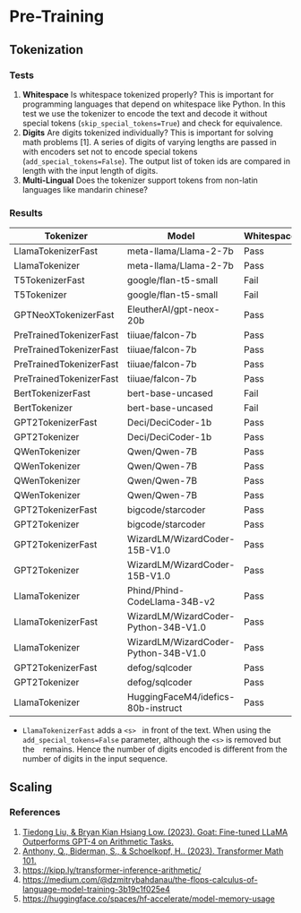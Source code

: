 # Pre-Training

## Tokenization

### Tests

1. **Whitespace** Is whitespace tokenized properly? This is important for programming languages that depend on whitespace like Python. In this test we use the tokenizer to encode the text and decode it without special tokens (`skip_special_tokens=True`) and check for equivalence.
2. **Digits** Are digits tokenized individually? This is important for solving math problems [1]. A series of digits of varying lengths are passed in with encoders set not to encode special tokens (`add_special_tokens=False`). The output list of token ids are compared in length with the input length of digits.
3. **Multi-Lingual** Does the tokenizer support tokens from non-latin languages like mandarin chinese?

### Results

|       Tokenizer       |               Model                |Whitespace|Digits|
|-----------------------|------------------------------------|----------|------|
|LlamaTokenizerFast     |meta-llama/Llama-2-7b               |Pass      |Pass  |
|LlamaTokenizer         |meta-llama/Llama-2-7b               |Pass      |Pass  |
|T5TokenizerFast        |google/flan-t5-small                |Fail      |Fail  |
|T5Tokenizer            |google/flan-t5-small                |Fail      |Fail  |
|GPTNeoXTokenizerFast   |EleutherAI/gpt-neox-20b             |Pass      |Fail  |
|PreTrainedTokenizerFast|tiiuae/falcon-7b                    |Pass      |Fail  |
|PreTrainedTokenizerFast|tiiuae/falcon-7b                    |Pass      |Fail  |
|PreTrainedTokenizerFast|tiiuae/falcon-7b                    |Pass      |Fail  |
|PreTrainedTokenizerFast|tiiuae/falcon-7b                    |Pass      |Fail  |
|BertTokenizerFast      |bert-base-uncased                   |Fail      |Fail  |
|BertTokenizer          |bert-base-uncased                   |Fail      |Fail  |
|GPT2TokenizerFast      |Deci/DeciCoder-1b                   |Pass      |Pass  |
|GPT2Tokenizer          |Deci/DeciCoder-1b                   |Pass      |Pass  |
|QWenTokenizer          |Qwen/Qwen-7B                        |Pass      |Pass  |
|QWenTokenizer          |Qwen/Qwen-7B                        |Pass      |Pass  |
|QWenTokenizer          |Qwen/Qwen-7B                        |Pass      |Pass  |
|QWenTokenizer          |Qwen/Qwen-7B                        |Pass      |Pass  |
|GPT2TokenizerFast      |bigcode/starcoder                   |Pass      |Pass  |
|GPT2Tokenizer          |bigcode/starcoder                   |Pass      |Pass  |
|GPT2TokenizerFast      |WizardLM/WizardCoder-15B-V1.0       |Pass      |Pass  |
|GPT2Tokenizer          |WizardLM/WizardCoder-15B-V1.0       |Pass      |Pass  |
|LlamaTokenizer         |Phind/Phind-CodeLlama-34B-v2        |Pass      |Pass  |
|LlamaTokenizerFast     |WizardLM/WizardCoder-Python-34B-V1.0|Pass      |Pass  |
|LlamaTokenizer         |WizardLM/WizardCoder-Python-34B-V1.0|Pass      |Pass  |
|GPT2TokenizerFast      |defog/sqlcoder                      |Pass      |Pass  |
|GPT2Tokenizer          |defog/sqlcoder                      |Pass      |Pass  |
|LlamaTokenizer         |HuggingFaceM4/idefics-80b-instruct  |Pass      |Pass  |

- `LlamaTokenizerFast` adds a `<s> ` in front of the text. When using the `add_special_tokens=False` parameter, although the `<s>` is removed but the ` ` remains. Hence the number of digits encoded is different from the number of digits in the input sequence.

## Scaling

### References

1. [Tiedong Liu, & Bryan Kian Hsiang Low. (2023). Goat: Fine-tuned LLaMA Outperforms GPT-4 on Arithmetic Tasks.](https://arxiv.org/abs/2305.14201)
2. [Anthony, Q., Biderman, S., & Schoelkopf, H.. (2023). Transformer Math 101.](https://blog.eleuther.ai/transformer-math/)
3. https://kipp.ly/transformer-inference-arithmetic/
4. https://medium.com/@dzmitrybahdanau/the-flops-calculus-of-language-model-training-3b19c1f025e4
5. https://huggingface.co/spaces/hf-accelerate/model-memory-usage